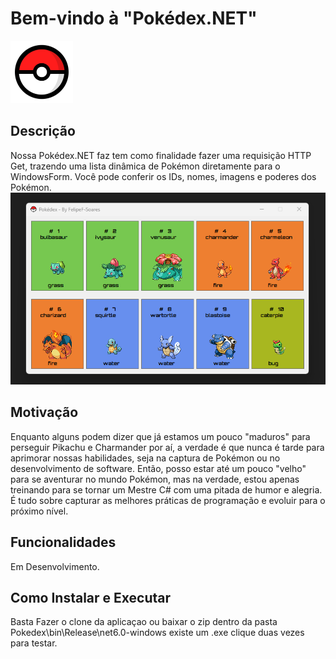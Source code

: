 # Bem-vindo à "Pokédex.NET"
<img src =".\Imagens\Poké_Ball.png" width="100" height="100"></img>
## Descrição
Nossa Pokédex.NET faz tem como finalidade fazer uma requisição HTTP Get, trazendo uma lista dinâmica de Pokémon diretamente para o WindowsForm. Você pode conferir os IDs, nomes, imagens e poderes dos Pokémon.
 ![Pokedex](./Imagens/pokedex.png) 
## Motivação
Enquanto alguns podem dizer que já estamos um pouco "maduros" para perseguir Pikachu e Charmander por aí, a verdade é que nunca é tarde para aprimorar nossas habilidades, seja na captura de Pokémon ou no desenvolvimento de software. Então, posso estar até um pouco "velho" para se aventurar no mundo Pokémon, mas na verdade, estou apenas treinando para se tornar um Mestre C# com uma pitada de humor e alegria. É tudo sobre capturar as melhores práticas de programação e evoluir para o próximo nível.
## Funcionalidades 
Em Desenvolvimento.
 ## Como Instalar e Executar 
 Basta Fazer o clone da aplicaçao ou baixar o zip
 dentro da pasta Pokedex\bin\Release\net6.0-windows existe um .exe clique duas vezes para testar.